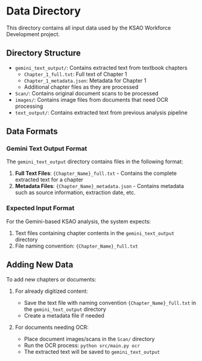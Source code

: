 # Data Directory

This directory contains all input data used by the KSAO Workforce Development project.

## Directory Structure

- `gemini_text_output/`: Contains extracted text from textbook chapters
  - `Chapter_1_full.txt`: Full text of Chapter 1
  - `Chapter_1_metadata.json`: Metadata for Chapter 1
  - Additional chapter files as they are processed
- `Scan/`: Contains original document scans to be processed
- `images/`: Contains image files from documents that need OCR processing
- `text_output/`: Contains extracted text from previous analysis pipeline

## Data Formats

### Gemini Text Output Format

The `gemini_text_output` directory contains files in the following format:

1. **Full Text Files**: `{Chapter_Name}_full.txt` - Contains the complete extracted text for a chapter
2. **Metadata Files**: `{Chapter_Name}_metadata.json` - Contains metadata such as source information, extraction date, etc.

### Expected Input Format

For the Gemini-based KSAO analysis, the system expects:

1. Text files containing chapter contents in the `gemini_text_output` directory
2. File naming convention: `{Chapter_Name}_full.txt`

## Adding New Data

To add new chapters or documents:

1. For already digitized content:
   - Save the text file with naming convention `{Chapter_Name}_full.txt` in the `gemini_text_output` directory
   - Create a metadata file if needed

2. For documents needing OCR:
   - Place document images/scans in the `Scan/` directory
   - Run the OCR process: `python src/main.py ocr`
   - The extracted text will be saved to `gemini_text_output`